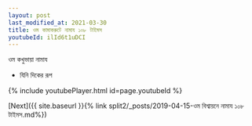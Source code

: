 ```yaml
---
layout: post
last_modified_at: 2021-03-30
title: ওম কামাকরুটে নামায ১০৮ টাইমস
youtubeId: ilId6t1uDCI
---
```

 
 
 ওম কখুভায়া নামায  
 
 -  যিনি দিকের রূপ 
 
  
 
  
 
 
 
 
 
 


{% include youtubePlayer.html id=page.youtubeId %}
 
[Next]({{ site.baseurl }}{% link  split2/_posts/2019-04-15-ওম বিশ্বায়নে নামায ১০৮ টাইমস.md%})
 
